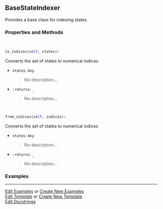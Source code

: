 ## <a id="Psience.BasisReps.StateIndexers.BaseStateIndexer">BaseStateIndexer</a>
Provides a base class for indexing states

### Properties and Methods
<a id="Psience.BasisReps.StateIndexers.BaseStateIndexer.to_indices" class="docs-object-method">&nbsp;</a>
```python
to_indices(self, states): 
```
Converts the set of states to numerical indices
- `states`: `Any`
    >No description...
- `:returns`: `_`
    >No description...

<a id="Psience.BasisReps.StateIndexers.BaseStateIndexer.from_indices" class="docs-object-method">&nbsp;</a>
```python
from_indices(self, indices): 
```
Converts the set of states to numerical indices
- `states`: `Any`
    >No description...
- `:returns`: `_`
    >No description...

### Examples


___

[Edit Examples](https://github.com/McCoyGroup/Psience/edit/edit/ci/examples/ci/docs/Psience/BasisReps/StateIndexers/BaseStateIndexer.md) or 
[Create New Examples](https://github.com/McCoyGroup/Psience/new/edit/?filename=ci/examples/ci/docs/Psience/BasisReps/StateIndexers/BaseStateIndexer.md) <br/>
[Edit Template](https://github.com/McCoyGroup/Psience/edit/edit/ci/docs/ci/docs/Psience/BasisReps/StateIndexers/BaseStateIndexer.md) or 
[Create New Template](https://github.com/McCoyGroup/Psience/new/edit/?filename=ci/docs/templates/ci/docs/Psience/BasisReps/StateIndexers/BaseStateIndexer.md) <br/>
[Edit Docstrings](https://github.com/McCoyGroup/Psience/edit/edit/Psience/BasisReps/StateIndexers.py?message=Update%20Docs)